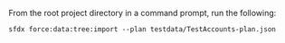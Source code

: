 From the root project directory in a command prompt, run the following:

```
sfdx force:data:tree:import --plan testdata/TestAccounts-plan.json
```